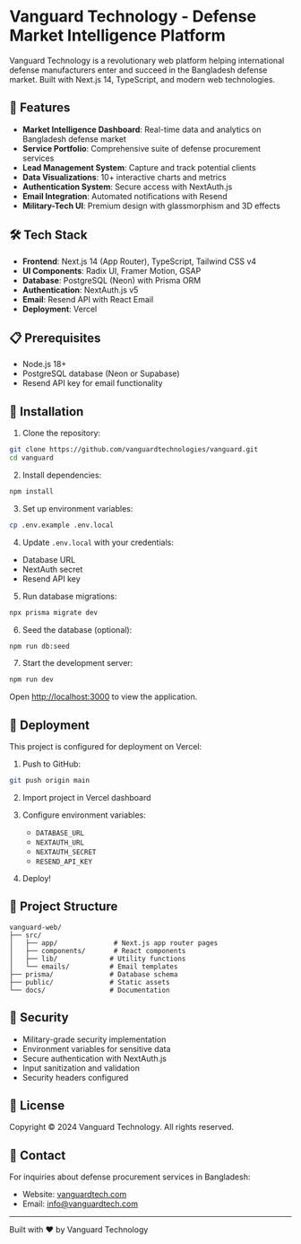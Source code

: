 # Vanguard Technology - Defense Market Intelligence Platform

Vanguard Technology is a revolutionary web platform helping international defense manufacturers enter and succeed in the Bangladesh defense market. Built with Next.js 14, TypeScript, and modern web technologies.

## 🚀 Features

- **Market Intelligence Dashboard**: Real-time data and analytics on Bangladesh defense market
- **Service Portfolio**: Comprehensive suite of defense procurement services
- **Lead Management System**: Capture and track potential clients
- **Data Visualizations**: 10+ interactive charts and metrics
- **Authentication System**: Secure access with NextAuth.js
- **Email Integration**: Automated notifications with Resend
- **Military-Tech UI**: Premium design with glassmorphism and 3D effects

## 🛠️ Tech Stack

- **Frontend**: Next.js 14 (App Router), TypeScript, Tailwind CSS v4
- **UI Components**: Radix UI, Framer Motion, GSAP
- **Database**: PostgreSQL (Neon) with Prisma ORM
- **Authentication**: NextAuth.js v5
- **Email**: Resend API with React Email
- **Deployment**: Vercel

## 📋 Prerequisites

- Node.js 18+ 
- PostgreSQL database (Neon or Supabase)
- Resend API key for email functionality

## 🔧 Installation

1. Clone the repository:
```bash
git clone https://github.com/vanguardtechnologies/vanguard.git
cd vanguard
```

2. Install dependencies:
```bash
npm install
```

3. Set up environment variables:
```bash
cp .env.example .env.local
```

4. Update `.env.local` with your credentials:
- Database URL
- NextAuth secret
- Resend API key

5. Run database migrations:
```bash
npx prisma migrate dev
```

6. Seed the database (optional):
```bash
npm run db:seed
```

7. Start the development server:
```bash
npm run dev
```

Open [http://localhost:3000](http://localhost:3000) to view the application.

## 🚀 Deployment

This project is configured for deployment on Vercel:

1. Push to GitHub:
```bash
git push origin main
```

2. Import project in Vercel dashboard

3. Configure environment variables:
   - `DATABASE_URL`
   - `NEXTAUTH_URL` 
   - `NEXTAUTH_SECRET`
   - `RESEND_API_KEY`

4. Deploy!

## 📁 Project Structure

```
vanguard-web/
├── src/
│   ├── app/              # Next.js app router pages
│   ├── components/       # React components
│   ├── lib/             # Utility functions
│   └── emails/          # Email templates
├── prisma/              # Database schema
├── public/              # Static assets
└── docs/                # Documentation
```

## 🔐 Security

- Military-grade security implementation
- Environment variables for sensitive data
- Secure authentication with NextAuth.js
- Input sanitization and validation
- Security headers configured

## 📄 License

Copyright © 2024 Vanguard Technology. All rights reserved.

## 🤝 Contact

For inquiries about defense procurement services in Bangladesh:
- Website: [vanguardtech.com](https://vanguardtech.com)
- Email: info@vanguardtech.com

---

Built with ❤️ by Vanguard Technology